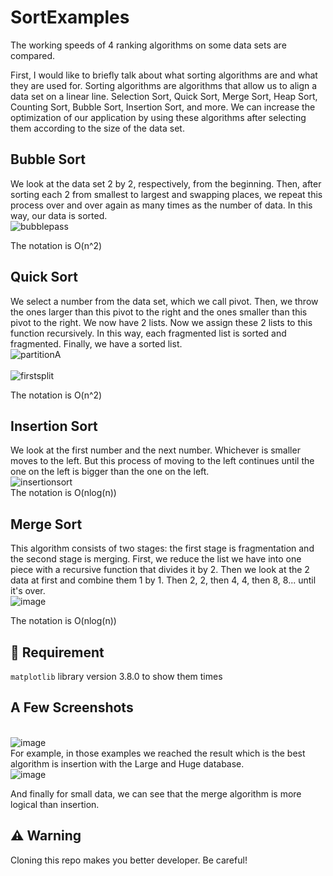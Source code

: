 # SortExamples
The working speeds of 4 ranking algorithms on some data sets are compared.

First, I would like to briefly talk about what sorting algorithms are and what they are used for. Sorting algorithms are algorithms that allow us to align a data set on a linear line. Selection Sort, Quick Sort, Merge Sort, Heap Sort, Counting Sort, Bubble Sort, Insertion Sort, and more. We can increase the optimization of our application by using these algorithms after selecting them according to the size of the data set.

## Bubble Sort
We look at the data set 2 by 2, respectively, from the beginning. Then, after sorting each 2 from smallest to largest and swapping places, we repeat this process over and over again as many times as the number of data. In this way, our data is sorted.
<br>![bubblepass](https://github.com/furkancankay/SortExamples/assets/139324087/7da51292-794f-4673-82b5-8f61492fb6ed)<br>

The notation is O(n^2)

## Quick Sort
We select a number from the data set, which we call pivot. Then, we throw the ones larger than this pivot to the right and the ones smaller than this pivot to the right. We now have 2 lists. Now we assign these 2 lists to this function recursively. In this way, each fragmented list is sorted and fragmented. Finally, we have a sorted list.
<br>![partitionA](https://github.com/furkancankay/SortExamples/assets/139324087/569352f8-df34-4bae-a2c0-9008a60663c6)<br>
<br>![firstsplit](https://github.com/furkancankay/SortExamples/assets/139324087/f41ac7e0-c83b-4740-8e20-3fd549485b4a)<br>

The notation is O(n^2)

## Insertion Sort
We look at the first number and the next number. Whichever is smaller moves to the left. But this process of moving to the left continues until the one on the left is bigger than the one on the left.
<br>![insertionsort](https://github.com/furkancankay/SortExamples/assets/139324087/3e708671-5312-4f52-abf3-344eb0a29eb5)<br>
The notation is O(nlog(n))

## Merge Sort
This algorithm consists of two stages: the first stage is fragmentation and the second stage is merging. First, we reduce the list we have into one piece with a recursive function that divides it by 2. Then we look at the 2 data at first and combine them 1 by 1. Then 2, 2, then 4, 4, then 8, 8... until it's over.
<br>![image](https://github.com/furkancankay/SortExamples/assets/139324087/a51a12a1-7303-4da7-9c52-dbeb3f8851a9)<br>

The notation is O(nlog(n))

## 🥸 Requirement
`matplotlib` library version 3.8.0 to show them times


## A Few Screenshots
<br>![image](https://github.com/furkancankay/SortExamples/assets/139324087/f5084610-c584-42f5-b393-d3cd4ee6db0d)<br>
For example, in those examples we reached the result which is the best algorithm is insertion with the Large and Huge database.
<br>![image](https://github.com/furkancankay/SortExamples/assets/139324087/76aba83b-6d79-4ab2-bce4-3d2e300cdd88)<br>

And finally for small data, we can see that the merge algorithm is more logical than insertion.


## ⚠️ Warning

Cloning this repo makes you better developer. Be careful!
